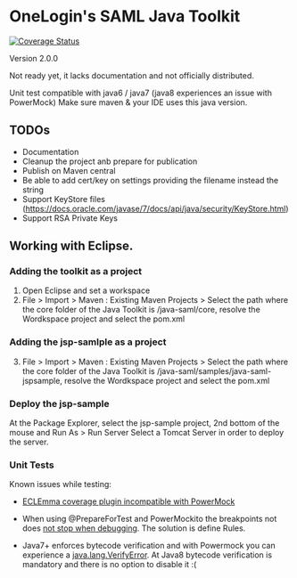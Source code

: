 # OneLogin's SAML Java Toolkit

[![Coverage Status](https://coveralls.io/repos/github/onelogin/java-saml/badge.svg?branch=v2.0.0)](https://coveralls.io/github/onelogin/java-saml?branch=v2.0.0)

Version 2.0.0

Not ready yet, it lacks documentation and not officially distributed.

Unit test compatible with java6 / java7 (java8 experiences an issue with PowerMock)
Make sure maven & your IDE uses this java version.

## TODOs

- Documentation
- Cleanup the project anb prepare for publication
- Publish on Maven central
- Be able to add cert/key on settings providing the filename instead the string
- Support KeyStore files (https://docs.oracle.com/javase/7/docs/api/java/security/KeyStore.html)
- Support RSA Private Keys

## Working with Eclipse.

### Adding the toolkit as a project

1. Open Eclipse and set a workspace
2. File > Import > Maven : Existing Maven Projects > Select the path where the core folder of the Java Toolkit is  <path>/java-saml/core, resolve the Wordkspace project and select the pom.xml

### Adding the jsp-samlple as a project

3. File > Import > Maven : Existing Maven Projects > Select the path where the core folder of the Java Toolkit is  <path>/java-saml/samples/java-saml-jspsample, resolve the Wordkspace project and select the pom.xml

### Deploy the jsp-sample

At the Package Explorer, select the jsp-sample project, 2nd bottom of the mouse and Run As > Run Server
Select a Tomcat Server in order to deploy the server.

### Unit Tests

Known issues while testing:

 * [ECLEmma coverage plugin incompatible with PowerMock](http://stackoverflow.com/questions/23363212/powermock-eclemma-coverage-issue)
  
 * When using @PrepareForTest and PowerMockito the breakpoints not does [not stop when debugging](http://stackoverflow.com/questions/35140575/powermockito-junit-and-eclemma-debugging-dosent-work). The solution is define Rules.

 * Java7+ enforces bytecode verification and with Powermock you can experience a [java.lang.VerifyError](http://www.notonlyanecmplace.com/java-7-enforces-bytecode-verification/).
   At Java8 bytecode verification is mandatory and there is no option to disable it :(
